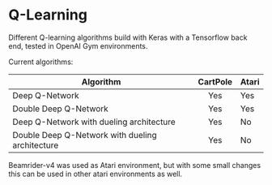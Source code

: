 # Q-Learning
Different Q-learning algorithms build with Keras with a Tensorflow back end, tested in OpenAI Gym environments.

Current algorithms:

| Algorithm                                       |CartPole   |Atari   |
|-------------------------------------------------|:---------:|:-------|
|	Deep Q-Network                                  |Yes        |Yes     |
|	Double Deep Q-Network                           |Yes        |Yes     |
|	Deep Q-Network with dueling architecture        |Yes        |No      |
|	Double Deep Q-Network with dueling architecture |Yes        |No      |

Beamrider-v4 was used as Atari environment, but with some small changes this can be used in other atari environments as well.
